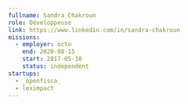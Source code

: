 ```yaml
---
fullname: Sandra Chakroun
role: Développeuse
link: https://www.linkedin.com/in/sandra-chakroun
missions:
  - employer: octo
    end: 2020-08-15
    start: 2017-05-10
    status: independent
startups:
  - _openfisca_
  - leximpact
---
```

